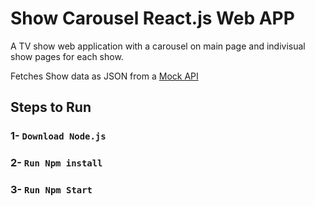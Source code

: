 # Show Carousel React.js Web APP 

A TV show web application with a carousel on main page and indivisual show pages for each show.

Fetches Show data as JSON from a [Mock API](https://run.mocky.io/v3/7806be0f-8565-4d8b-bc1e-b105036fb1d5)

## Steps to Run

### 1- `Download Node.js`
### 2- `Run Npm install`
### 3- `Run Npm Start`
